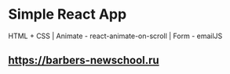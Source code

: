 # Simple React App

HTML + CSS | 
Animate - react-animate-on-scroll | 
Form - emailJS

## https://barbers-newschool.ru
